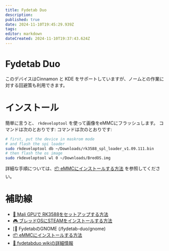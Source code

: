 ```yaml
---
title: Fydetab Duo
description:
published: true
date: 2024-11-10T19:45:29.939Z
tags:
editor: markdown
dateCreated: 2024-11-10T19:37:43.624Z
---
```


# Fydetab Duo

このデバイスはCinnamon と KDE をサポートしていますが、ノームとの作業に対する回避策も利用できます。

# インストール

簡単に言うと、 `rkdeveloptool` を使って画像をeMMCにフラッシュします。 コマンドは次のとおりです: コマンドは次のとおりです:

```bash
# first, put the device in maskrom mode
# and flash the spi loader
sudo rkdeveloptool db ~/Downloads/rk3588_spl_loader_v1.09.111.bin
# then flash the os image
sudo rkdeveloptool wl 0 ~/Downloads/BredOS.img
```

詳細な手順については、[📦 eMMCにインストールする方法](https://wiki.fydetabduo.com/os-release-board/BredOS/BredOS-intro) を参照してください。

# 補助線

- [🐾 Mali GPUで RK3588をセットアップする方法](/how-to/how-to-setup-panthor)
- [🎮 ブレッドOSにSTEAMをインストールする方法](/how-to/how-to-install-steam)
- [🦶 FydetabのGNOME (/fydetab-duo/gnome)
- [📦 eMMCにインストールする方法](https://wiki.fydetabduo.com/os-release-board/BredOS/BredOS-intro)
- [🔧 fydetabduo wikiの詳細情報](https://wiki.fydetabduo.com/category/-bredos)
